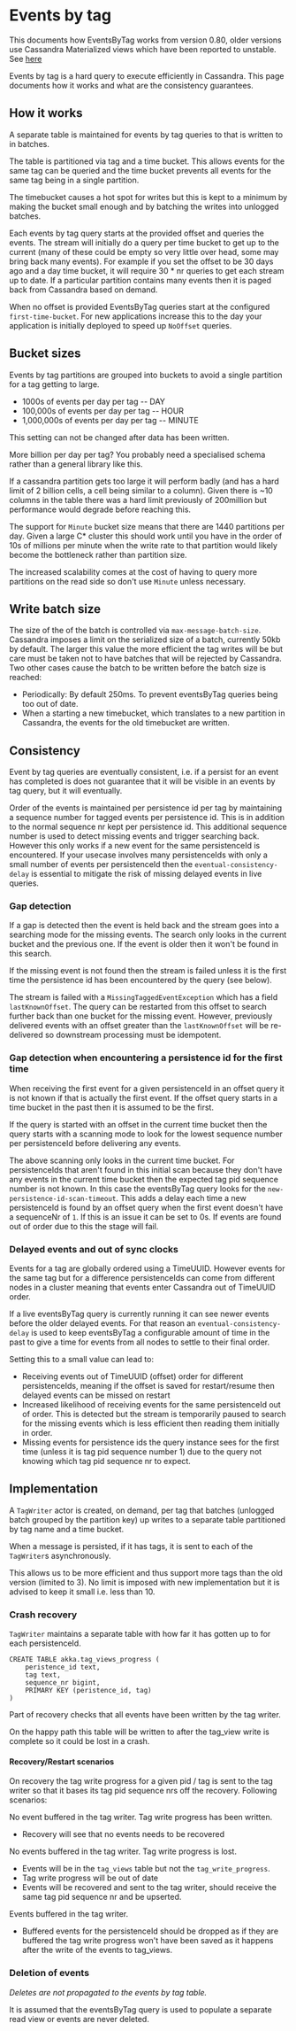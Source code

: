 # Events by tag

This documents how EventsByTag works from version 0.80, older versions use Cassandra Materialized
views which have been reported to unstable. See [here](https://github.com/akka/akka-persistence-cassandra/issues/247)

Events by tag is a hard query to execute efficiently in Cassandra. This page documents
how it works and what are the consistency guarantees.

## How it works

A separate table is maintained for events by tag queries to that is written to in batches.

The table is partitioned via tag and a time bucket. 
This allows events for the same tag can be queried and the time bucket prevents all events
for the same tag being in a single partition.
 
The timebucket causes a hot spot for writes but
this is kept to a minimum by making the bucket small enough and by batching the writes into
unlogged batches.

Each events by tag query starts at the provided offset and queries the events. 
The stream will initially do a query per time bucket to get up to the current 
(many of these could be empty so very little over head, some may bring back many events). For example
if you set the offset to be 30 days ago and a day time bucket, it will require 30 * nr queries to get each stream up to date. 
If a particular partition contains many events then it is paged back from Cassandra based on demand.

When no offset is provided EventsByTag queries start at the configured `first-time-bucket`. For new applications
increase this to the day your application is initially deployed to speed up `NoOffset` queries.

## Bucket sizes 

Events by tag partitions are grouped into buckets to avoid a single partition for a tag
getting to large. 

* 1000s of events per day per tag -- DAY
* 100,000s  of events per day per tag -- HOUR
* 1,000,000s of events per day per tag -- MINUTE
 
This setting can not be changed after data has been written.
 
More billion per day per tag? You probably need a specialised schema rather than a general library like this.

If a cassandra partition gets too large it will perform badly (and has a hard limit of 2 billion cells, a cell being similar to a column). 
Given there is ~10 columns in the table there was a hard limit previously of 200million but performance would degrade before reaching this. 

The support for `Minute` bucket size means that there are 1440 partitions per day. 
Given a large C* cluster this should work until you have in the order of 10s of millions per minute
when the write rate to that partition would likely become the bottleneck rather than partition size.

The increased scalability comes at the cost of having to query more partitions on the read side so don't 
use `Minute` unless necessary.

## Write batch size

The size of the of the batch is controlled via `max-message-batch-size`. Cassandra imposes a limit on the serialized size
of a batch, currently 50kb by default. The larger this value the more efficient the tag writes will be but care must 
be taken not to have batches that will be rejected by Cassandra. Two other cases cause the batch to be written before the batch size is reached:

* Periodically: By default 250ms. To prevent eventsByTag queries being too out of date.
* When a starting a new timebucket, which translates to a new partition in Cassandra, the events for the old timebucket are written.


## Consistency

Event by tag queries are eventually consistent, i.e. if a persist for an event has completed
is does not guarantee that it will be visible in an events by tag query, but it will eventually.

Order of the events is maintained per persistence id per tag by maintaining a sequence number for tagged events per persistence id.
This is in addition to the normal sequence nr kept per persistence id.
This additional sequence number is used to detect missing events and trigger searching back. However this only works if
a new event for the same persistenceId is encountered. If your usecase involves many persistenceIds with only a small 
number of events per persistenceId then the `eventual-consistency-delay` is essential to mitigate the risk of missing
delayed events in live queries.

### Gap detection

If a gap is detected then the event is held back and the stream goes into a searching mode for the missing
events. The search only looks in the current bucket and the previous one. If the event is older then it won't be found in this search.

If the missing event is not found then the stream is failed unless it is the first time the persistence id
has been encountered by the query (see below).

The stream is failed with a `MissingTaggedEventException` which has a field `lastKnownOffset`. The query can be restarted
from this offset to search further back than one bucket for the missing event. However, previously delivered events with an offset
greater than the `lastKnownOffset` will be re-delivered so downstream processing must be idempotent.

### Gap detection when encountering a persistence id for the first time

When receiving the first event for a given persistenceId in an offset query it is not known 
if that is actually the first event. If the offset query starts in a time bucket in the past then
it is assumed to be the first. 

If the query is started with an offset in the current time bucket then
the query starts with a scanning mode to look for the lowest sequence number per persistenceId
before delivering any events.
 
The above scanning only looks in the current time bucket. For persistenceIds that aren't found in this initial scan because they 
don't have any events in the current time bucket then the expected tag pid sequence number is not known. 
In this case the eventsByTag query looks for the `new-persistence-id-scan-timeout`. This adds a delay each time a new persistenceId
is found by an offset query when the first event doesn't have a sequenceNr of `1`. 
If this is an issue it can be set to 0s. If events are found out of order due to this
the stage will fail.  

### Delayed events and out of sync clocks

Events for a tag are globally ordered using a TimeUUID.
However events for the same tag but for a difference persistenceIds can come from different nodes in a cluster meaning that
events enter Cassandra out of TimeUUID order. 

If a live eventsByTag query is currently running it can see newer events before the older delayed events. For
that reason an `eventual-consistency-delay` is used to keep eventsByTag a configurable amount of time in the past to give a time
for events from all nodes to settle to their final order.

Setting this to a small value can lead to:

* Receiving events out of TimeUUID (offset) order for different persistenceIds, meaning if the offset is saved for restart/resume then delayed events can be missed on restart 
* Increased likelihood of receiving events for the same persistenceId out of order. This is detected but the stream is temporarily paused to search for the missing events which is less efficient then reading them initially in order.
* Missing events for persistence ids the query instance sees for the first time (unless it is tag pid sequence number 1) due to the query not knowing which tag pid sequence nr to expect.

## Implementation

A `TagWriter` actor is created, on demand, per tag that batches (unlogged batch grouped by the partition key)
up writes to a separate table partitioned by tag name and a time bucket.

When a message is persisted, if it has tags, it is sent to each of the `TagWriter`s asynchronously.

This allows us to be more efficient and thus support more tags than the old version (limited to 3). No limit is 
imposed with new implementation but it is advised to keep it small i.e. less than 10.


### Crash recovery

`TagWriter` maintains a separate table with how far it has gotten up to
for each persistenceId.

```
CREATE TABLE akka.tag_views_progress (                              
    peristence_id text,           
    tag text,                     
    sequence_nr bigint,           
    PRIMARY KEY (peristence_id, tag)                                
)
```

Part of recovery checks that all events have been written by the tag writer.

On the happy path this table will be written to after the tag_view write is complete
so it could be lost in a crash. 

#### Recovery/Restart scenarios

On recovery the tag write progress for a given pid / tag is sent to the tag writer so that
it bases its tag pid sequence nrs off the recovery. Following scenarios:

No event buffered in the tag writer. Tag write progress has been written.

* Recovery will see that no events needs to be recovered

No events buffered in the tag writer. Tag write progress is lost.

* Events will be in the `tag_views` table but not the `tag_write_progress`.
* Tag write progress will be out of date
* Events will be recovered and sent to the tag writer, should receive the same tag pid sequence nr and be upserted.

Events buffered in the tag writer. 

* Buffered events for the persistenceId should be dropped as if they are buffered the tag write progress
won't have been saved as it happens after the write of the events to tag_views.



### Deletion of events

*Deletes are not propagated to the events by tag table.*

It is assumed that the eventsByTag query is used to populate a separate read view or
events are never deleted.


